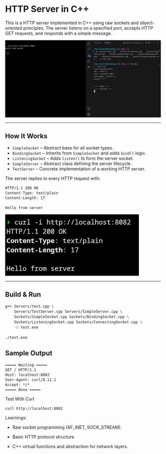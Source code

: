 # HTTP Server in C++

This is a HTTP server implemented in C++ using raw sockets and object-oriented principles. The server listens on a specified port, accepts HTTP GET requests, and responds with a simple message.

![Server Running Screenshot](screenshot.png)

---


##  How It Works

- `SimpleSocket` – Abstract base for all socket types.
- `BindingSocket` – Inherits from `SimpleSocket` and adds `bind()` logic.
- `ListeningSocket` – Adds `listen()` to form the server socket.
- `SimpleServer` – Abstract class defining the server lifecycle.
- `TestServer` – Concrete implementation of a working HTTP server.

The server replies to every HTTP request with:

```
HTTP/1.1 200 OK
Content-Type: text/plain
Content-Length: 17

Hello from server
```

![alt text](image-1.png)


---

##  Build & Run

```bash
g++ Servers/test.cpp \
    Servers/TestServer.cpp Servers/SimpleServer.cpp \
    Sockets/SimpleSocket.cpp Sockets/BindingSocket.cpp \
    Sockets/ListeningSocket.cpp Sockets/ConnectingSocket.cpp \
    -o test.exe

./test.exe 
```

## Sample Output

```
===== Waiting =====
GET / HTTP/1.1
Host: localhost:8082
User-Agent: curl/8.11.1
Accept: */*
===== Done =====
``` 

Test With Curl

```
curl http://localhost:8082
```



 Learnings:

   - Raw socket programming (AF_INET, SOCK_STREAM).

   - Basic HTTP protocol structure.

   - C++ virtual functions and abstraction for network layers.










